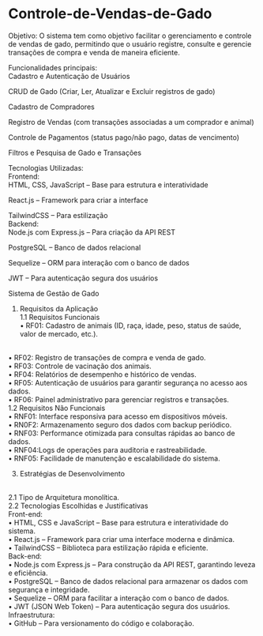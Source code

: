 # Controle-de-Vendas-de-Gado
Objetivo:
O sistema tem como objetivo facilitar o gerenciamento e controle de vendas de gado, permitindo que o usuário registre, consulte e gerencie transações de compra e venda de maneira eficiente.

Funcionalidades principais:
<br>
Cadastro e Autenticação de Usuários

CRUD de Gado (Criar, Ler, Atualizar e Excluir registros de gado)

Cadastro de Compradores

Registro de Vendas (com transações associadas a um comprador e animal)

Controle de Pagamentos (status pago/não pago, datas de vencimento)

Filtros e Pesquisa de Gado e Transações

Tecnologias Utilizadas:
<br>
Frontend:
<br>
HTML, CSS, JavaScript – Base para estrutura e interatividade

React.js – Framework para criar a interface

TailwindCSS – Para estilização
<br>
Backend:
<br>
Node.js com Express.js – Para criação da API REST

PostgreSQL – Banco de dados relacional

Sequelize – ORM para interação com o banco de dados

JWT – Para autenticação segura dos usuários


Sistema de Gestão de Gado
<br>
1. Requisitos da Aplicação
   <br>
1.1 Requisitos Funcionais
   <br>
•	RF01: Cadastro de animais (ID, raça, idade, peso, status de saúde, valor de mercado, etc.).
<br>
•	RF02: Registro de transações de compra e venda de gado.
<br>
•	RF03: Controle de vacinação dos animais.
<br>
•	RF04: Relatórios de desempenho e histórico de vendas.
<br>
•	RF05: Autenticação de usuários para garantir segurança no acesso aos dados.
<br>
•	RF06: Painel administrativo para gerenciar registros e transações.
<br>
1.2 Requisitos Não Funcionais
   <br>
•	RNF01: Interface responsiva para acesso em dispositivos móveis.
<br>
•	RN0F2: Armazenamento seguro dos dados com backup periódico.
<br>
•	RNF03: Performance otimizada para consultas rápidas ao banco de dados.
<br>
•	RNF04:Logs de operações para auditoria e rastreabilidade.
<br>
•	RNF05: Facilidade de manutenção e escalabilidade do sistema.
<br>

3. Estratégias de Desenvolvimento
<br>
2.1 Tipo de Arquitetura
monolítica.
<br>
2.2 Tecnologias Escolhidas e Justificativas
   <br>
Front-end:
<br>
•	HTML, CSS e JavaScript – Base para estrutura e interatividade do sistema.
<br>
•	React.js – Framework para criar uma interface moderna e dinâmica.
<br>
•	TailwindCSS – Biblioteca para estilização rápida e eficiente.
<br>
Back-end:
<br>
•	Node.js com Express.js – Para construção da API REST, garantindo leveza e eficiência.
<br>
•	PostgreSQL – Banco de dados relacional para armazenar os dados com segurança e integridade.
<br>
•	Sequelize – ORM para facilitar a interação com o banco de dados.
<br>
•	JWT (JSON Web Token) – Para autenticação segura dos usuários.
<br>
Infraestrutura:
<br>
•	GitHub – Para versionamento do código e colaboração.
<br>

